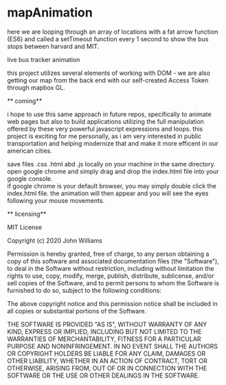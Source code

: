# mapAnimation
here we are looping through an array of locations with a fat arrow function (ES6) and called a 
setTimeout function every 1 second to show the bus stops between harvard and MIT.

live bus tracker animation


this project utilizes several elements of working with DOM - we are also getting our map from the back end with our self-created Access Token through mapbox GL.

** coming**

i hope to use this same approach in future repos, specifically to animate web pages but also to build applications utilizing the full manipulation offered by these very powerful javascript expressions and loops. this project is exciting for me personally, as i am very interested in public transportation and helping modernize that and make it more efficent in our american cities.



<!-- how to run -->

save files .css .html abd .js locally on your machine in the same directory.  open google chrome and simply drag and drop the index.html file into your    google console.  
   if google chrome is your default browser, you may simply double click the index.html file. 
   the animation will then appear and you will see the eyes following your mouse movements. 


** licensing**

MIT License

Copyright (c) 2020 John Williams

Permission is hereby granted, free of charge, to any person obtaining a copy of this software and associated documentation files (the "Software"), to deal in the Software without restriction, including without limitation the rights to use, copy, modify, merge, publish, distribute, sublicense, and/or sell copies of the Software, and to permit persons to whom the Software is furnished to do so, subject to the following conditions:

The above copyright notice and this permission notice shall be included in all copies or substantial portions of the Software.

THE SOFTWARE IS PROVIDED "AS IS", WITHOUT WARRANTY OF ANY KIND, EXPRESS OR IMPLIED, INCLUDING BUT NOT LIMITED TO THE WARRANTIES OF MERCHANTABILITY, FITNESS FOR A PARTICULAR PURPOSE AND NONINFRINGEMENT. IN NO EVENT SHALL THE AUTHORS OR COPYRIGHT HOLDERS BE LIABLE FOR ANY CLAIM, DAMAGES OR OTHER LIABILITY, WHETHER IN AN ACTION OF CONTRACT, TORT OR OTHERWISE, ARISING FROM, OUT OF OR IN CONNECTION WITH THE SOFTWARE OR THE USE OR OTHER DEALINGS IN THE SOFTWARE.
